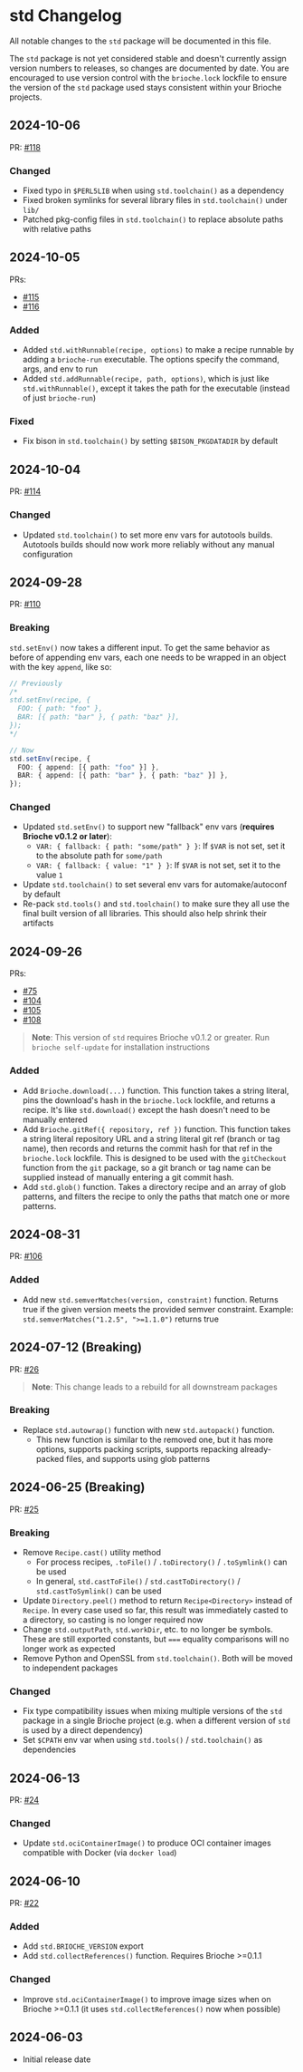 # std Changelog

All notable changes to the `std` package will be documented in this file.

The `std` package is not yet considered stable and doesn't currently assign version numbers to releases, so changes are documented by date. You are encouraged to use version control with the `brioche.lock` lockfile to ensure the version of the `std` package used stays consistent within your Brioche projects.

## 2024-10-06

PR: [#118](https://github.com/brioche-dev/brioche-packages/pull/118)

### Changed

- Fixed typo in `$PERL5LIB` when using `std.toolchain()` as a dependency
- Fixed broken symlinks for several library files in `std.toolchain()` under `lib/`
- Patched pkg-config files in `std.toolchain()` to replace absolute paths with relative paths

## 2024-10-05

PRs:
- [#115](https://github.com/brioche-dev/brioche-packages/pull/115)
- [#116](https://github.com/brioche-dev/brioche-packages/pull/116)

### Added

- Added `std.withRunnable(recipe, options)` to make a recipe runnable by adding a `brioche-run` executable. The options specify the command, args, and env to run
- Added `std.addRunnable(recipe, path, options)`, which is just like `std.withRunnable()`, except it takes the path for the executable (instead of just `brioche-run`)

### Fixed

- Fix bison in `std.toolchain()` by setting `$BISON_PKGDATADIR` by default

## 2024-10-04

PR: [#114](https://github.com/brioche-dev/brioche-packages/pull/114)

### Changed

- Updated `std.toolchain()` to set more env vars for autotools builds. Autotools builds should now work more reliably without any manual configuration

## 2024-09-28

PR: [#110](https://github.com/brioche-dev/brioche-packages/pull/110)

### Breaking

`std.setEnv()` now takes a different input. To get the same behavior as before of appending env vars, each one needs to be wrapped in an object with the key `append`, like so:

```typescript
// Previously
/*
std.setEnv(recipe, {
  FOO: { path: "foo" },
  BAR: [{ path: "bar" }, { path: "baz" }],
});
*/

// Now
std.setEnv(recipe, {
  FOO: { append: [{ path: "foo" }] },
  BAR: { append: [{ path: "bar" }, { path: "baz" }] },
});
```

### Changed

- Updated `std.setEnv()` to support new "fallback" env vars (**requires Brioche v0.1.2 or later**):
    - `VAR: { fallback: { path: "some/path" } }`: If `$VAR` is not set, set it to the absolute path for `some/path`
    - `VAR: { fallback: { value: "1" } }`: If `$VAR` is not set, set it to the value `1`
- Update `std.toolchain()` to set several env vars for automake/autoconf by default
- Re-pack `std.tools()` and `std.toolchain()` to make sure they all use the final built version of all libraries. This should also help shrink their artifacts

## 2024-09-26

PRs:
- [#75](https://github.com/brioche-dev/brioche-packages/pull/75)
- [#104](https://github.com/brioche-dev/brioche-packages/pull/104)
- [#105](https://github.com/brioche-dev/brioche-packages/pull/105)
- [#108](https://github.com/brioche-dev/brioche-packages/pull/108)

> **Note**: This version of `std` requires Brioche v0.1.2 or greater. Run `brioche self-update` for installation instructions

### Added

- Add `Brioche.download(...)` function. This function takes a string literal, pins the download's hash in the `brioche.lock` lockfile, and returns a recipe. It's like `std.download()` except the hash doesn't need to be manually entered
- Add `Brioche.gitRef({ repository, ref })` function. This function takes a string literal repository URL and a string literal git ref (branch or tag name), then records and returns the commit hash for that ref in the `brioche.lock` lockfile. This is designed to be used with the `gitCheckout` function from the `git` package, so a git branch or tag name can be supplied instead of manually entering a git commit hash.
- Add `std.glob()` function. Takes a directory recipe and an array of glob patterns, and filters the recipe to only the paths that match one or more patterns.

## 2024-08-31

PR: [#106](https://github.com/brioche-dev/brioche-packages/pull/106)

### Added

- Add new `std.semverMatches(version, constraint)` function. Returns true if the given version meets the provided semver constraint. Example: `std.semverMatches("1.2.5", ">=1.1.0")` returns true

## 2024-07-12 (Breaking)

PR: [#26](https://github.com/brioche-dev/brioche-packages/pull/58)

> **Note**: This change leads to a rebuild for all downstream packages

### Breaking

- Replace `std.autowrap()` function with new `std.autopack()` function.
    - This new function is similar to the removed one, but it has more options, supports packing scripts, supports repacking already-packed files, and supports using glob patterns

## 2024-06-25 (Breaking)

PR: [#25](https://github.com/brioche-dev/brioche-packages/pull/25)

### Breaking

- Remove `Recipe.cast()` utility method
    - For process recipes, `.toFile()` / `.toDirectory()` / `.toSymlink()` can be used
    - In general, `std.castToFile()` / `std.castToDirectory()` / `std.castToSymlink()` can be used
- Update `Directory.peel()` method to return `Recipe<Directory>` instead of `Recipe`. In every case used so far, this result was immediately casted to a directory, so casting is no longer required now
- Change `std.outputPath`, `std.workDir`, etc. to no longer be symbols. These are still exported constants, but `===` equality comparisons will no longer work as expected
- Remove Python and OpenSSL from `std.toolchain()`. Both will be moved to independent packages

### Changed

- Fix type compatibility issues when mixing multiple versions of the `std` package in a single Brioche project (e.g. when a different version of `std` is used by a direct dependency)
- Set `$CPATH` env var when using `std.tools()` / `std.toolchain()` as dependencies

## 2024-06-13

PR: [#24](https://github.com/brioche-dev/brioche-packages/pull/24)

### Changed

- Update `std.ociContainerImage()` to produce OCI container images compatible with Docker (via `docker load`)

## 2024-06-10

PR: [#22](https://github.com/brioche-dev/brioche-packages/pull/22)

### Added

- Add `std.BRIOCHE_VERSION` export
- Add `std.collectReferences()` function. Requires Brioche >=0.1.1

### Changed

- Improve `std.ociContainerImage()` to improve image sizes when on Brioche >=0.1.1 (it uses `std.collectReferences()` now when possible)

## 2024-06-03

- Initial release date

